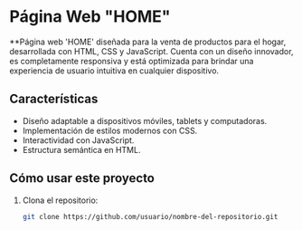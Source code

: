 # Página Web "HOME"

**Página web 'HOME' diseñada para la venta de productos para el hogar, desarrollada con HTML, CSS y JavaScript. Cuenta con un diseño innovador, es completamente responsiva y está optimizada para brindar una experiencia de usuario intuitiva en cualquier dispositivo.

## Características

- Diseño adaptable a dispositivos móviles, tablets y computadoras.
- Implementación de estilos modernos con CSS.
- Interactividad con JavaScript.
- Estructura semántica en HTML.

## Cómo usar este proyecto

1. Clona el repositorio:
   ```bash
   git clone https://github.com/usuario/nombre-del-repositorio.git



